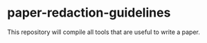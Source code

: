 # paper-redaction-guidelines
This repository will compile all tools that are useful to write a paper.
